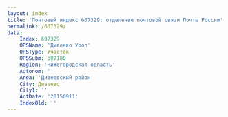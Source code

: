 ```yaml
---
layout: index
title: 'Почтовый индекс 607329: отделение почтовой связи Почты России'
permalink: /607329/
data:
    Index: 607329
    OPSName: 'Дивеево Уооп'
    OPSType: Участок
    OPSSubm: 607180
    Region: 'Нижегородская область'
    Autonom: ''
    Area: 'Дивеевский район'
    City: Дивеево
    City1: ''
    ActDate: '20150911'
    IndexOld: ''
---
```

